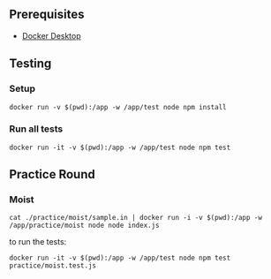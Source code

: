 ## Prerequisites

- [Docker Desktop]([http://](https://docs.docker.com/get-docker/))

## Testing

### Setup

```
docker run -v $(pwd):/app -w /app/test node npm install
```

### Run all tests

```
docker run -it -v $(pwd):/app -w /app/test node npm test
```

<!-- intro-end -->
## Practice Round

<!-- stage-start: practice -->

### Moist

<!-- problem-start: practice:moist -->

```
cat ./practice/moist/sample.in | docker run -i -v $(pwd):/app -w /app/practice/moist node node index.js
```

to run the tests:

```
docker run -it -v $(pwd):/app -w /app/test node npm test practice/moist.test.js
```

<!-- problem-end: practice:moist -->

<!-- stage-end: practice -->
